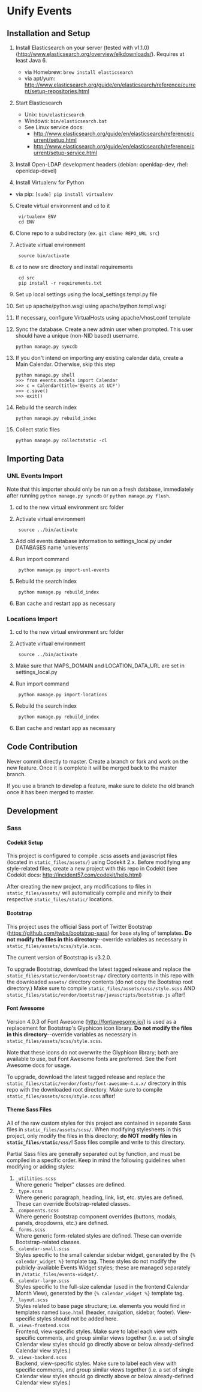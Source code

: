 # Unify Events

## Installation and Setup
1. Install Elasticsearch on your server (tested with v1.1.0) (http://www.elasticsearch.org/overview/elkdownloads/).  Requires at least Java 6.
	- via Homebrew: `brew install elasticsearch`
	- via apt/yum: http://www.elasticsearch.org/guide/en/elasticsearch/reference/current/setup-repositories.html
2. Start Elasticsearch
	- Unix: `bin/elasticsearch`
	- Windows: `bin/elasticsearch.bat`
	- See Linux service docs:
		- http://www.elasticsearch.org/guide/en/elasticsearch/reference/current/setup.html
		- http://www.elasticsearch.org/guide/en/elasticsearch/reference/current/setup-service.html

3. Install Open-LDAP development headers (debian: openldap-dev, rhel: openldap-devel)
4. Install Virtualenv for Python
  - via pip: `[sudo] pip install virtualenv`
5. Create virtual environment and `cd` to it

        virtualenv ENV
        cd ENV
6. Clone repo to a subdirectory (ex. `git clone REPO_URL src`)
7. Activate virtual environment

        source bin/activate
8. `cd` to new src directory and install requirements

        cd src
        pip install -r requirements.txt
9. Set up local settings using the local_settings.templ.py file
10. Set up apache/python.wsgi using apache/python.templ.wsgi
11. If necessary, configure VirtualHosts using apache/vhost.conf template
12. Sync the database. Create a new admin user when prompted. This user should have a unique (non-NID based) username.

        python manage.py syncdb
13. If you don't intend on importing any existing calendar data, create a Main Calendar. Otherwise, skip this step

        python manage.py shell
        >>> from events.models import Calendar
        >>> c = Calendar(title='Events at UCF')
        >>> c.save()
        >>> exit()
14. Rebuild the search index

        python manage.py rebuild_index
15. Collect static files

        python manage.py collectstatic -cl


## Importing Data

### UNL Events Import
Note that this importer should only be run on a fresh database, immediately after running `python manage.py syncdb` or `python manage.py flush`.

1. cd to the new virtual environment src folder
2. Activate virtual environment

        source ../bin/activate
3. Add old events database information to settings_local.py under DATABASES name 'unlevents'
4. Run import command

        python manage.py import-unl-events
5. Rebuild the search index

        python manage.py rebuild_index
6. Ban cache and restart app as necessary

### Locations Import
1. cd to the new virtual environment src folder
2. Activate virtual environment

        source ../bin/activate
3. Make sure that MAPS_DOMAIN and LOCATION_DATA_URL are set in settings_local.py
4. Run import command

        python manage.py import-locations
5. Rebuild the search index

        python manage.py rebuild_index
6. Ban cache and restart app as necessary


## Code Contribution
Never commit directly to master. Create a branch or fork and work on the new feature. Once it is complete it will be merged back to the master branch.

If you use a branch to develop a feature, make sure to delete the old branch once it has been merged to master.


## Development

### Sass

#### Codekit Setup
This project is configured to compile .scss assets and javascript files (located in `static_files/assets/`) using Codekit 2.x. Before modifying any style-related files, create a new project with this repo in Codekit (see Codekit docs: http://incident57.com/codekit/help.html)

After creating the new project, any modifications to files in `static_files/assets/` will automatically compile and minify to their respective `static_files/static/` locations.

#### Bootstrap
This project uses the official Sass port of Twitter Bootstrap (https://github.com/twbs/bootstrap-sass) for base styling of templates. **Do not modify the files in this directory**--override variables as necessary in `static_files/assets/scss/style.scss`.

The current version of Bootstrap is v3.2.0.

To upgrade Bootstrap, download the latest tagged release and replace the `static_files/static/vendor/bootstrap/` directory contents in this repo with the downloaded `assets/` directory contents (do not copy the Bootstrap root directory.)  Make sure to compile `static_files/assets/scss/style.scss` AND `static_files/static/vendor/bootstrap/javascripts/bootstrap.js` after!

#### Font Awesome
Version 4.0.3 of Font Awesome (http://fontawesome.io/) is used as a replacement for Bootstrap's Glyphicon icon library. **Do not modify the files in this directory**--override variables as necessary in `static_files/assets/scss/style.scss`.

Note that these icons do not overwrite the Glyphicon library; both are available to use, but Font Awesome fonts are preferred. See the Font Awesome docs for usage.

To upgrade, download the latest tagged release and replace the `static_files/static/vendor/fonts/font-awesome-4.x.x/` directory in this repo with the downloaded root directory.  Make sure to compile `static_files/assets/scss/style.scss` after!

#### Theme Sass Files
All of the raw custom styles for this project are contained in separate Sass files in `static_files/assets/scss/`. When modifying stylesheets in this project, only modify the files in this directory; **do NOT modify files in `static_files/static/css/`**! Sass files compile and write to this directory.

Partial Sass files are generally separated out by function, and must be compiled in a specific order. Keep in mind the following guidelines when modifying or adding styles:

1. `_utilities.scss`  
   Where generic "helper" classes are defined.
2. `_type.scss`  
   Where generic paragraph, heading, link, list, etc. styles are defined. These can override Bootstrap-related classes.
3. `_components.scss`  
   Where generic Bootstrap component overrides (buttons, modals, panels, dropdowns, etc.) are defined.
4. `_forms.scss`  
   Where generic form-related styles are defined. These can override Bootstrap-related classes.
5. `_calendar-small.scss`  
   Styles specific to the small calendar sidebar widget, generated by the `{% calendar_widget %}` template tag. These styles do not modify the publicly-available Events Widget styles; these are managed separately in `/static_files/events-widget/`.
6. `_calendar-large.scss`  
   Styles specific to the full-size calendar (used in the frontend Calendar Month View), generated by the `{% calendar_widget %}` template tag.
7. `_layout.scss`  
   Styles related to base page structure; i.e. elements you would find in templates named `base.html` (header, navigation, sidebar, footer). View-specific styles should not be added here.
8. `_views-frontend.scss`  
   Frontend, view-specific styles. Make sure to label each view with specific comments, and group similar views together (i.e. a set of single Calendar view styles should go directly above or below already-defined Calendar view styles.)
9. `_views-backend.scss`  
   Backend, view-specific styles. Make sure to label each view with specific comments, and group similar views together (i.e. a set of single Calendar view styles should go directly above or below already-defined Calendar view styles.)
